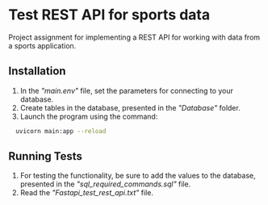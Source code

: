 
# Test REST API for sports data

Project assignment for implementing a REST API for working with data from a sports application.




## Installation

1. In the *"main.env"* file, set the parameters for connecting to your database.
2. Create tables in the database, presented in the *"Database"* folder.
3. Launch the program using the command:

```bash
  uvicorn main:app --reload
```
    
    
## Running Tests

1. For testing the functionality, be sure to add the values to the database, presented in the *"sql_required_commands.sql"* file. 
2. Read the *"Fastapi_test_rest_api.txt"* file.

